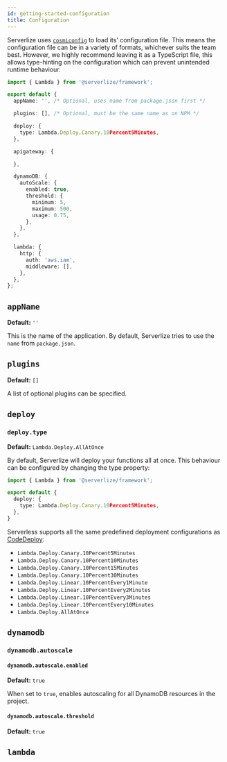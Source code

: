 ```yaml
---
id: getting-started-configuration
title: Configuration
---
```


Serverlize uses [`cosmiconfig`][link-cosmiconfig] to load its' configuration
file. This means the configuration file can be in a variety of formats, 
whichever suits the team best. However, we highly recommend leaving it as
a TypeScript file, this allows type-hinting on the configuration which can
prevent unintended runtime behaviour.

```typescript
import { Lambda } from '@serverlize/framework';

export default {
  appName: '', /* Optional, uses name from package.json first */

  plugins: [], /* Optional, must be the same name as on NPM */

  deploy: {
    type: Lambda.Deploy.Canary.10Percent5Minutes,
  },

  apigateway: {

  },

  dynamoDB: {
    autoScale: {
      enabled: true,
      threshold: {
        minimum: 5,
        maximum: 500,
        usage: 0.75,
      },
    },
  },

  lambda: {
    http: {
      auth: 'aws.iam',
      middleware: [],
    },
  },
};

```

## `appName`

**Default:** `''`

This is the name of the application. By default, Serverlize tries to use the
`name` from `package.json`.

## `plugins`

**Default:** `[]`

A list of optional plugins can be specified.

## `deploy`

### `deploy.type`

**Default:** `Lambda.Deploy.AllAtOnce`

By default, Serverlize will deploy your functions all at once. This behaviour
can be configured by changing the type property:

```typescript
import { Lambda } from '@serverlize/framework';

export default {
  deploy: {
    type: Lambda.Deploy.Canary.10Percent5Minutes,
  },
}
```

Serverless supports all the same predefined deployment configurations
as [CodeDeploy][link-codedeploy-configurations]:

- `Lambda.Deploy.Canary.10Percent5Minutes`
- `Lambda.Deploy.Canary.10Percent10Minutes`
- `Lambda.Deploy.Canary.10Percent15Minutes`
- `Lambda.Deploy.Canary.10Percent30Minutes`
- `Lambda.Deploy.Linear.10PercentEvery1Minute`
- `Lambda.Deploy.Linear.10PercentEvery2Minutes`
- `Lambda.Deploy.Linear.10PercentEvery3Minutes`
- `Lambda.Deploy.Linear.10PercentEvery10Minutes`
- `Lambda.Deploy.AllAtOnce`

[link-codedeploy-configurations]: https://docs.aws.amazon.com/codedeploy/latest/userguide/deployment-configurations.html#deployment-configuration-lambda

## `dynamodb`

### `dynamodb.autoscale`

#### `dynamodb.autoscale.enabled`

**Default:** `true`

When set to `true`, enables autoscaling for all DynamoDB resources in the
project.

#### `dynamodb.autoscale.threshold`

**Default:** `true`

## `lambda`

[link-cosmiconfig]: https://github.com/davidtheclark/cosmiconfig 
[link-canary-deployments]: https://docs.aws.amazon.com/codedeploy/latest/userguide/deployment-configurations.html#deployment-configuration-lambda
